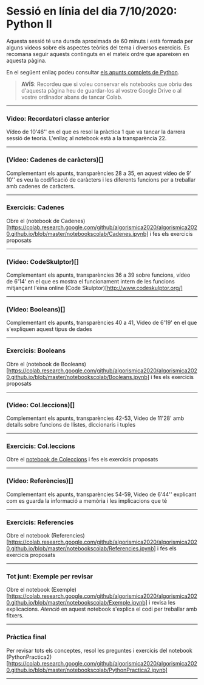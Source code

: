 # Sessió en línia del dia 7/10/2020: Python II

Aquesta sessió té una durada aproximada de 60 minuts i està formada per alguns videos sobre els aspectes teòrics del tema i diversos exercicis. 
Es recomana seguir aquests continguts en el mateix ordre que apareixen en aquesta pàgina.

En el següent enllaç podeu consultar [els apunts complets de Python](https://algorismica2020.github.io/slides/python.html). 

> **AVÍS**: Recordeu que si voleu conservar els notebooks que obriu des d'aquesta pàgina heu de guardar-los al vostre Google Drive 
o al vostre ordinador abans de tancar Colab.


---

### Video: Recordatori classe anterior

Vídeo de 10'46'' en el que es resol la pràctica 1 que va tancar la darrera sessió de teoria. L'enllaç al notebook està a la transparència 22.

---

### (Video: Cadenes de caràcters)[]

Complementant els apunts, transparències 28 a 35, en aquest vídeo de 9' 10'' es veu la codificació de caràcters i les diferents funcions per a treballar amb cadenes de caràcters.

---

### Exercicis: Cadenes

Obre el (notebook de Cadenes)[https://colab.research.google.com/github/algorismica2020/algorismica2020.github.io/blob/master/notebookscolab/Cadenes.ipynb] i fes els exercicis proposats

---

### (Video: CodeSkulptor)[]

Complementant els apunts, transparències 36 a 39 sobre funcions, vídeo de 6'14' en el que es mostra el funcionament intern de les funcions mitjançant l'eina online (Code Skulptor)[http://www.codeskulptor.org/]

---
### (Video: Booleans)[]

Complementant els apunts, transparències 40 a 41, Video de 6'19' en el que s'expliquen aquest tipus de dades

---
### Exercicis: Booleans

Obre el (notebook de Booleans)[https://colab.research.google.com/github/algorismica2020/algorismica2020.github.io/blob/master/notebookscolab/Booleans.ipynb] i fes els exercicis proposats

---
### (Video: Col.leccions)[]

Complementant els apunts, transparències 42-53, Video de 11'28' amb detalls sobre funcions de llistes, diccionaris i tuples

---

### Exercicis: Col.leccions

Obre el [notebook de Coleccions](https://colab.research.google.com/github/algorismica2020/algorismica2020.github.io/blob/master/notebookscolab/Coleccions.ipynb) i fes els exercicis proposats

---
### (Video: Referències)[]

Complementant els apunts, transparències 54-59, Video de 6'44'' explicant com es guarda la informació a memòria i les implicacions que té

---

### Exercicis: Referencies

Obre el notebook (Referencies)[https://colab.research.google.com/github/algorismica2020/algorismica2020.github.io/blob/master/notebookscolab/Referencies.ipynb] i fes els exercicis proposats

---

### Tot junt: Exemple per revisar

Obre el notebook (Exemple)[https://colab.research.google.com/github/algorismica2020/algorismica2020.github.io/blob/master/notebookscolab/Exemple.ipynb] i revisa les explicacions.
*Atenció* en aquest notebook s'explica el codi per treballar amb fitxers.

---
### Pràctica final

Per revisar tots els conceptes, resol les preguntes i exercicis del notebook (PythonPractica2)[https://colab.research.google.com/github/algorismica2020/algorismica2020.github.io/blob/master/notebookscolab/PythonPractica2.ipynb]

---
